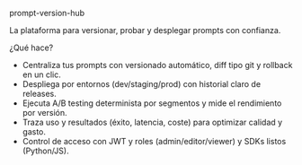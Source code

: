 prompt-version-hub

La plataforma para versionar, probar y desplegar prompts con confianza.

¿Qué hace?
- Centraliza tus prompts con versionado automático, diff tipo git y rollback en un clic.
- Despliega por entornos (dev/staging/prod) con historial claro de releases.
- Ejecuta A/B testing determinista por segmentos y mide el rendimiento por versión.
- Traza uso y resultados (éxito, latencia, coste) para optimizar calidad y gasto.
- Control de acceso con JWT y roles (admin/editor/viewer) y SDKs listos (Python/JS).
